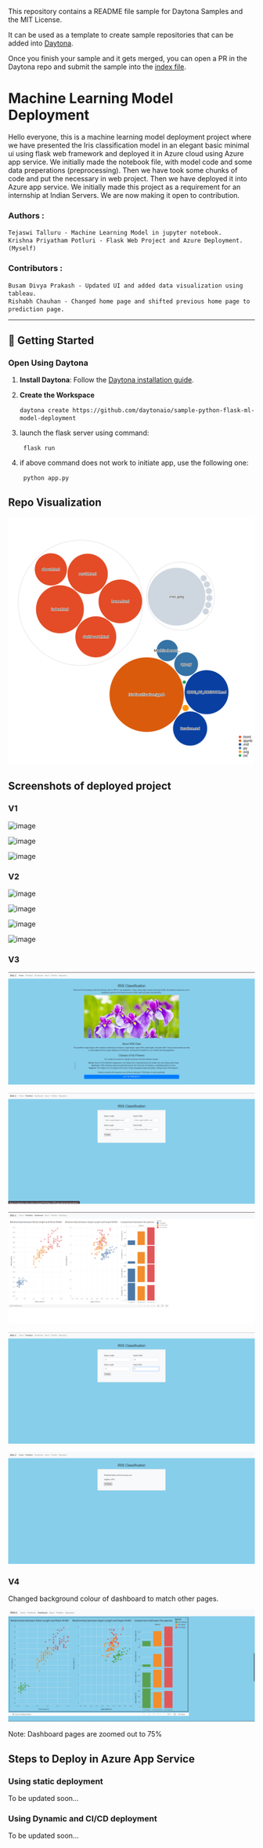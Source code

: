 This repository contains a README file sample for Daytona Samples and the MIT License.

It can be used as a template to create sample repositories that can be added into [Daytona](https://github.com/daytonaio/daytona).

Once you finish your sample and it gets merged, you can open a PR in the Daytona repo and submit the sample into the [index file](https://github.com/daytonaio/daytona/blob/main/hack/samples/index.json).

# Machine Learning Model Deployment

Hello everyone, this is a machine learning model deployment project where we have presented the Iris classification model in an elegant basic minimal ui using flask web framework and deployed it in Azure cloud using Azure app service. 
    We initially made the notebook file, with model code and some data preperations (preprocessing). Then we have took some chunks of code and put the necessary in web project. Then we have deployed it into Azure app service. 
    We initially made this project as a requirement for an internship at Indian Servers. We are now making it open to contribution. 
    
    
### Authors :
    
    Tejaswi Talluru - Machine Learning Model in jupyter notebook.
    Krishna Priyatham Potluri - Flask Web Project and Azure Deployment.  (Myself)
    
### Contributors :

    Busam Divya Prakash - Updated UI and added data visualization using tableau.
    Rishabh Chauhan - Changed home page and shifted previous home page to prediction page.
   
   ____________________________________________________


## 🚀 Getting Started  

### Open Using Daytona  

1. **Install Daytona**: Follow the [Daytona installation guide](https://www.daytona.io/docs/installation/installation/).  
2. **Create the Workspace**  

       daytona create https://github.com/daytonaio/sample-python-flask-ml-model-deployment

3. launch the flask server using command:

        flask run
 
4. if above command does not work to initiate app, use the following one:

        python app.py

## Repo Visualization

![Visualization of the codebase](static/images/diagram.svg)

## Screenshots of deployed project
### V1

![image](https://user-images.githubusercontent.com/5558263/131238779-ae486149-b8db-4589-9cbd-d32d701c1b7e.png)

![image](https://user-images.githubusercontent.com/5558263/131238803-116e3dbe-be21-4e5d-b24f-1ff1eb404c28.png)

![image](https://user-images.githubusercontent.com/5558263/131238809-20b07798-3d77-4c15-9e2f-8c021c23dab9.png)

### V2

![image](https://user-images.githubusercontent.com/5558263/166109023-41b411d2-3070-4230-a734-e81672a75c33.png)

![image](https://user-images.githubusercontent.com/5558263/166109086-6dad22b0-d476-4a16-bee2-fa945dec21c2.png)

![image](https://user-images.githubusercontent.com/5558263/166109105-e9c4b6ec-c4f6-4662-b5ae-66ca5be9781a.png)

![image](https://user-images.githubusercontent.com/5558263/166109145-505ba81a-5cf2-412e-adca-bd7c3cd30be2.png)

### V3

![image](static/images/image.png)

![image](static/images/image-1.png)

![image](static/images/image-2.png)

![image](static/images/image-3.png)

![image](static/images/image-4.png)

### V4

Changed background colour of dashboard to match other pages.

![image](static/images/img.png)


Note: Dashboard pages are zoomed out to 75%

## Steps to Deploy in Azure App Service

### Using static deployment

To be updated soon...


### Using Dynamic and CI/CD deployment

To be updated soon...
